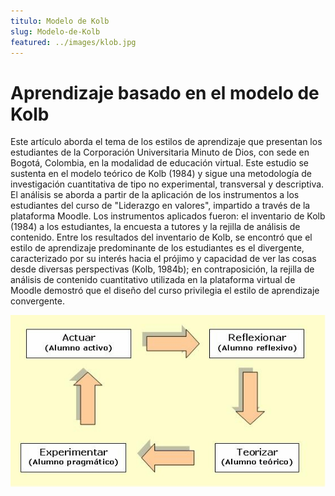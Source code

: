 ```yaml
---
titulo: Modelo de Kolb
slug: Modelo-de-Kolb
featured: ../images/klob.jpg
---
```


# Aprendizaje basado en el modelo de Kolb

Este artículo aborda el tema de los estilos de aprendizaje que presentan los estudiantes de la Corporación Universitaria Minuto de Dios, con sede en Bogotá, Colombia, en la modalidad de educación virtual. Este estudio se sustenta en el modelo teórico de Kolb (1984) y sigue una metodología de investigación cuantitativa de tipo no experimental, transversal y descriptiva. El análisis se aborda a partir de la aplicación de los instrumentos a los estudiantes del curso de &quot;Liderazgo en valores&quot;, impartido a través de la plataforma Moodle. Los instrumentos aplicados fueron: el inventario de Kolb (1984) a los estudiantes, la encuesta a tutores y la rejilla de análisis de contenido. Entre los resultados del inventario de Kolb, se encontró que el estilo de aprendizaje predominante de los estudiantes es el divergente, caracterizado por su interés hacia el prójimo y capacidad de ver las cosas desde diversas perspectivas (Kolb, 1984b); en contraposición, la rejilla de análisis de contenido cuantitativo utilizada en la plataforma virtual de Moodle demostró que el diseño del curso privilegia el estilo de aprendizaje convergente.

![](../images/klob.jpg)
